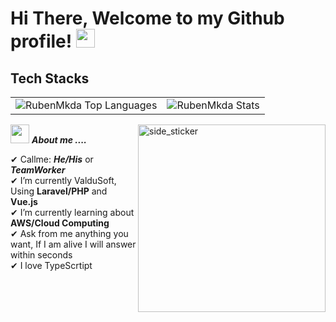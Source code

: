 <h1> Hi There, Welcome to my Github profile! <img src="https://github.com/abdoachhoubi/abdoachhoubi/blob/main/gifs/Hi.gif" width="30"></h1>

## Tech Stacks

<table>
  <tr>
    <td>
      <img src="https://github-readme-stats.vercel.app/api/top-langs/?username=rubenmkda&layout=compact&theme=dark&bg_color=0A0A0A" alt="RubenMkda Top Languages"/>
    </td>
    <td>
      <img src="https://github-readme-stats.vercel.app/api?username=rubenmkda&show_icons=true&theme=dark&bg_color=0A0A0A" alt="RubenMkda Stats"/>
    </td>
  </tr>
</table>
<img align="right" width=300px alt="side_sticker" src="https://i.pinimg.com/originals/45/47/64/454764dc1c3f772dd9957ff1b4d6893c.gif" />

<img src="https://media.giphy.com/media/iY8CRBdQXODJSCERIr/giphy.gif" width="30px">&nbsp;***About me ....***

✔ Callme: ***He/His*** or ***TeamWorker*** <br>
✔ I’m currently ValduSoft, Using **Laravel/PHP** and **Vue.js** <br>
✔ I’m currently learning about **AWS/Cloud Computing**<br>
✔ Ask from me anything you want, If I am alive I will answer within seconds <br>
✔ I love TypeScrtipt <br><br><br><br>

